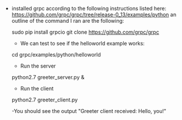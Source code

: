 - installed grpc according to the following instructions listed here: https://github.com/grpc/grpc/tree/release-0_13/examples/python an outline of the command I ran are the following:

	sudo pip install grpcio
	git clone https://github.com/grpc/grpc

	- We can test to see if the helloworld example works:

	cd grpc/examples/python/helloworld

	- Run the server

	python2.7 greeter_server.py &

	- Run the client

	python2.7 greeter_client.py

	-You should see the output "Greeter client received: Hello, you!"
